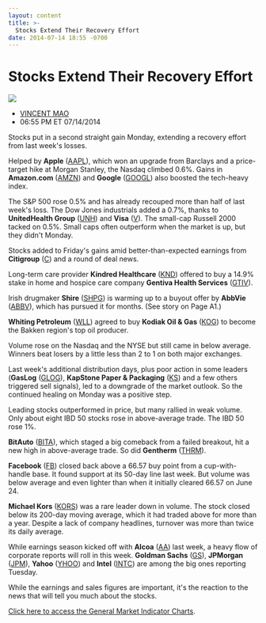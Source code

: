 ```yaml
---
layout: content
title: >-
  Stocks Extend Their Recovery Effort
date: 2014-07-14 18:55 -0700
---
```



Stocks Extend Their Recovery Effort
====================================


![](https://www.investors.com/wp-content/uploads/ibd-migrated-images/MPv_140715_635409495598887344.png)

* [VINCENT MAO](https://www.investors.com/author/maov/ "Posts by VINCENT MAO")
* 06:55 PM ET 07/14/2014




Stocks put in a second straight gain Monday, extending a recovery effort from last week's losses.


Helped by **Apple** ([AAPL](https://research.investors.com/quote.aspx?symbol=AAPL)), which won an upgrade from Barclays and a price-target hike at Morgan Stanley, the Nasdaq climbed 0.6%. Gains in **Amazon.com** ([AMZN](https://research.investors.com/quote.aspx?symbol=AMZN)) and **Google** ([GOOGL](https://research.investors.com/quote.aspx?symbol=GOOGL)) also boosted the tech-heavy index.


The S&P 500 rose 0.5% and has already recouped more than half of last week's loss. The Dow Jones industrials added a 0.7%, thanks to **UnitedHealth Group** ([UNH](https://research.investors.com/quote.aspx?symbol=UNH)) and **Visa** ([V](https://research.investors.com/quote.aspx?symbol=V)). The small-cap Russell 2000 tacked on 0.5%. Small caps often outperform when the market is up, but they didn't Monday.


Stocks added to Friday's gains amid better-than-expected earnings from **Citigroup** ([C](https://research.investors.com/quote.aspx?symbol=C)) and a round of deal news.


Long-term care provider **Kindred Healthcare** ([KND](https://research.investors.com/quote.aspx?symbol=KND)) offered to buy a 14.9% stake in home and hospice care company **Gentiva Health Services** ([GTIV](https://research.investors.com/quote.aspx?symbol=GTIV)).


Irish drugmaker **Shire** ([SHPG](https://research.investors.com/quote.aspx?symbol=SHPG)) is warming up to a buyout offer by **AbbVie** ([ABBV](https://research.investors.com/quote.aspx?symbol=ABBV)), which has pursued it for months. (See story on Page A1.)


**Whiting Petroleum** ([WLL](https://research.investors.com/quote.aspx?symbol=WLL)) agreed to buy **Kodiak Oil & Gas** ([KOG](https://research.investors.com/quote.aspx?symbol=KOG)) to become the Bakken region's top oil producer.


Volume rose on the Nasdaq and the NYSE but still came in below average. Winners beat losers by a little less than 2 to 1 on both major exchanges.


Last week's additional distribution days, plus poor action in some leaders (**GasLog** ([GLOG](https://research.investors.com/quote.aspx?symbol=GLOG)), **KapStone Paper & Packaging** ([KS](https://research.investors.com/quote.aspx?symbol=KS)) and a few others triggered sell signals), led to a downgrade of the market outlook. So the continued healing on Monday was a positive step.


Leading stocks outperformed in price, but many rallied in weak volume. Only about eight IBD 50 stocks rose in above-average trade. The IBD 50 rose 1%.


**BitAuto** ([BITA](https://research.investors.com/quote.aspx?symbol=BITA)), which staged a big comeback from a failed breakout, hit a new high in above-average trade. So did **Gentherm** ([THRM](https://research.investors.com/quote.aspx?symbol=THRM)).


**Facebook** ([FB](https://research.investors.com/quote.aspx?symbol=FB)) closed back above a 66.57 buy point from a cup-with-handle base. It found support at its 50-day line last week. But volume was below average and even lighter than when it initially cleared 66.57 on June 24.


**Michael Kors** ([KORS](https://research.investors.com/quote.aspx?symbol=KORS)) was a rare leader down in volume. The stock closed below its 200-day moving average, which it had traded above for more than a year. Despite a lack of company headlines, turnover was more than twice its daily average.


While earnings season kicked off with **Alcoa** ([AA](https://research.investors.com/quote.aspx?symbol=AA)) last week, a heavy flow of corporate reports will roll in this week. **Goldman Sachs** ([GS](https://research.investors.com/quote.aspx?symbol=GS)), **JPMorgan** ([JPM](https://research.investors.com/quote.aspx?symbol=JPM)), **Yahoo** ([YHOO](https://research.investors.com/quote.aspx?symbol=YHOO)) and **Intel** ([INTC](https://research.investors.com/quote.aspx?symbol=INTC)) are among the big ones reporting Tuesday.


While the earnings and sales figures are important, it's the reaction to the news that will tell you much about the stocks.


[Click here to access the General Market Indicator Charts](https://www.investors.com/pdf/GMI_071514.pdf).





